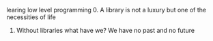 learing low level programming
0. A library is not a luxury but one of the necessities of life
1. Without libraries what have we? We have no past and no future